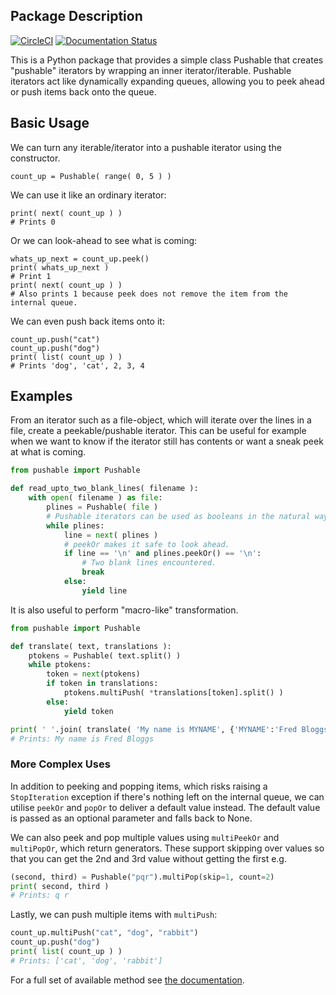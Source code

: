 ## Package Description

[![CircleCI](https://dl.circleci.com/status-badge/img/gh/sfkleach/pushable/tree/main.svg?style=svg)](https://dl.circleci.com/status-badge/redirect/gh/sfkleach/pushable/tree/main) [![Documentation Status](https://readthedocs.org/projects/pushable/badge/?version=latest)](https://pushable.readthedocs.io/en/latest/?badge=latest)

This is a Python package that provides a simple class Pushable that creates "pushable" iterators by wrapping an inner iterator/iterable. Pushable iterators act like dynamically expanding queues, allowing you to peek ahead or push items back onto the queue.


## Basic Usage

We can turn any iterable/iterator into a pushable iterator using the constructor.
```
count_up = Pushable( range( 0, 5 ) )
```

We can use it like an ordinary iterator:
```
print( next( count_up ) )
# Prints 0
```

Or we can look-ahead to see what is coming:
```
whats_up_next = count_up.peek()
print( whats_up_next )
# Print 1
print( next( count_up ) )
# Also prints 1 because peek does not remove the item from the internal queue.
```

We can even push back items onto it:
```
count_up.push("cat")
count_up.push("dog")
print( list( count_up ) )
# Prints 'dog', 'cat', 2, 3, 4
```

## Examples

From an iterator such as a file-object, which will iterate over the lines in a file, create a peekable/pushable iterator. This can be useful for example when we want to know if the iterator still has contents or want a sneak peek at what is coming.

```py
from pushable import Pushable

def read_upto_two_blank_lines( filename ):
    with open( filename ) as file:
        plines = Pushable( file )
        # Pushable iterators can be used as booleans in the natural way.
        while plines:
            line = next( plines )
            # peekOr makes it safe to look ahead.
            if line == '\n' and plines.peekOr() == '\n':
                # Two blank lines encountered.
                break
            else:
                yield line        
```

It is also useful to perform "macro-like" transformation.

```py
from pushable import Pushable

def translate( text, translations ):
    ptokens = Pushable( text.split() )
    while ptokens:
        token = next(ptokens)
        if token in translations:
            ptokens.multiPush( *translations[token].split() )
        else:
            yield token

print( ' '.join( translate( 'My name is MYNAME', {'MYNAME':'Fred Bloggs'} ) ) ) 
# Prints: My name is Fred Bloggs
```

### More Complex Uses

In addition to peeking and popping items, which risks raising a
`StopIteration` exception if there's nothing left on the internal queue, we
can utilise `peekOr` and `popOr` to deliver a default value instead. The 
default value is passed as an optional parameter and falls back to None.

We can also peek and pop multiple values using `multiPeekOr` and `multiPopOr`, 
which return generators. These support skipping over values so that you can
get the 2nd and 3rd value without getting the first e.g.

```py
(second, third) = Pushable("pqr").multiPop(skip=1, count=2)
print( second, third )
# Prints: q r
```

Lastly, we can push multiple items with `multiPush`:
```py
count_up.multiPush("cat", "dog", "rabbit")
count_up.push("dog")
print( list( count_up ) )
# Prints: ['cat', 'dog', 'rabbit']
```

For a full set of available method see [the documentation](https://pushable.readthedocs.io/).
